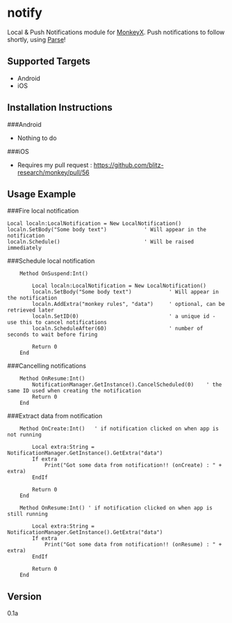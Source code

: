 notify
=======

Local & Push Notifications module for [MonkeyX]. Push notifications to follow shortly, using [Parse]!

Supported Targets
-----------------
- Android
- iOS

Installation Instructions
-------------------------

###Android
- Nothing to do

###iOS
- Requires my pull request : https://github.com/blitz-research/monkey/pull/56

Usage Example
-------------
###Fire local notification
```
Local localn:LocalNotification = New LocalNotification()
localn.SetBody("Some body text")            ' Will appear in the notification
localn.Schedule()                           ' Will be raised immediately
```

###Schedule local notification
```
	Method OnSuspend:Int()
	
        Local localn:LocalNotification = New LocalNotification()
        localn.SetBody("Some body text")            ' Will appear in the notification
        localn.AddExtra("monkey rules", "data")     ' optional, can be retrieved later
        localn.SetID(0)                             ' a unique id - use this to cancel notifications
        localn.ScheduleAfter(60)                    ' number of seconds to wait before firing
        
        Return 0
	End
```

###Cancelling notifications
```
	Method OnResume:Int()
        NotificationManager.GetInstance().CancelScheduled(0)    ' the same ID used when creating the notification
        Return 0
    End
```

###Extract data from notification
```
	Method OnCreate:Int()   ' if notification clicked on when app is not running
		
        Local extra:String = NotificationManager.GetInstance().GetExtra("data")
        If extra
            Print("Got some data from notification!! (onCreate) : " + extra)
        EndIf
    
        Return 0
	End

   	Method OnResume:Int() ' if notification clicked on when app is still running
    
        Local extra:String = NotificationManager.GetInstance().GetExtra("data")
        If extra
            Print("Got some data from notification!! (onResume) : " + extra)
        EndIf
    
        Return 0
	End	

```

Version
-------
0.1a

[MonkeyX]:http://http://www.monkey-x.com/   
[Parse]:https://parse.com/

